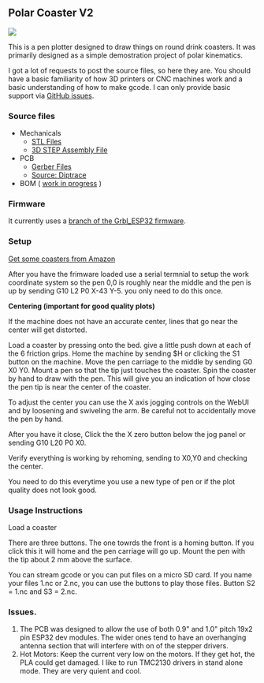 ## Polar Coaster V2

![](http://www.buildlog.net/blog/wp-content/uploads/2019/05/20190112_182753.jpg)

This is a pen plotter designed to draw things on round drink coasters. It was primarily designed as a simple demostration project of polar kinematics.

I got a lot of requests to post the source files, so here they are. You should have a basic familiarity of how 3D printers or CNC machines work and a basic understanding of how to make gcode. I can only provide basic support via [GitHub issues](<https://github.com/bdring/Polar-Coaster/issues>).

### Source files

- Mechanicals
  - [STL Files](<https://github.com/bdring/Polar-Coaster/tree/master/mechanics/stl>)
  - [3D STEP Assembly File](<https://github.com/bdring/Polar-Coaster/tree/master/mechanics/source>)
- PCB
  - [Gerber Files](<https://github.com/bdring/Polar-Coaster/tree/master/pcb/gerber>)
  - [Source: Diptrace](<https://github.com/bdring/Polar-Coaster/tree/master/pcb/source>)
- BOM ( [work in progress](https://docs.google.com/spreadsheets/d/1ZX7-w3RRlV4LFHbHOMovw8RLWblGm1u_bLe6--jveR4/edit?usp=sharing) )

### Firmware

It currently uses a [branch of the Grbl_ESP32 firmware](<https://github.com/bdring/Grbl_Esp32/tree/Kinematic_Test>).



### Setup

[Get some coasters from Amazon](https://www.amazon.com/dp/B01H0PO19S)

After you have the frimware loaded use a serial termnial to setup the work coordinate system so the pen 0,0 is roughly near the middle and the pen is up by sending G10 L2 P0 X-43 Y-5. you only need to do this once.

**Centering (important for good quality plots)**

If the machine does not have an accurate center, lines that go near the center will get distorted.

Load a coaster by pressing onto the bed. give a little push down at each of the 6 friction grips. Home the machine by sending $H or clicking the S1 button on the machine. Move the pen carriage to the middle by sending G0 X0 Y0.   Mount a pen so that the tip just touches the coaster. Spin the coaster by hand to draw with the pen. This will give you an indication of how close the pen tip is near the center of the coaster. 

To adjust the center you can use the X axis jogging controls on the WebUI and by loosening and swiveling the arm. Be careful not to accidentally move the pen by hand. 

After you have it close, Click the the X zero button below the jog panel or sending G10 L20 P0 X0.

Verify everything is working by rehoming, sending to X0,Y0 and checking the center.

You need to do this everytime you use a new type of pen or if the plot quality does not look good.

### Usage Instructions

Load a coaster

There are three buttons. The one towrds the front is a homing button. If you click this it will home and the pen carriage will go up. Mount the pen with the tip about 2 mm above the surface.

You can stream gcode or you can put files on a micro SD card. If you name your files 1.nc or 2.nc, you can use the buttons to play those files. Button S2 = 1.nc and S3 = 2.nc.

### Issues.

1. The PCB was designed to allow the use of both 0.9" and 1.0" pitch 19x2 pin ESP32 dev modules. The wider ones tend to have an overhanging antenna section that will interfere with on of the stepper drivers. 
2. Hot Motors: Keep the current very low on the motors. If they get hot, the PLA could get damaged. I like to run TMC2130 drivers in stand alone mode. They are very quient and cool.



